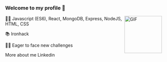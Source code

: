 ### Welcome to my profile 🙌

<img align="right" alt="GIF" height="120px" src="https://camo.githubusercontent.com/5fca3db52c463447c36cbf864b01eac247219e56ce24dc0169a66c62ae53a481/68747470733a2f2f6d656469612e67697068792e636f6d2f6d656469612f6475334a336358797a686a3735494f6776412f67697068792e676966" />
<p>👨‍💻 Javascript (ES6), React, MongoDB, Express, NodeJS, HTML, CSS</p>
<p>📚 Ironhack</p>
<p>🙋‍♀️ Eager to face new challenges</p>
More about me
Linkedin

[More about me]:https://www.inesdepalma.com
[Linkedin]:https://www.linkedin.com/in/ines-de-palma-masaveu
<!--
**Palmasa/Palmasa** is a ✨ _special_ ✨ repository because its `README.md` (this file) appears on your GitHub profile.

Here are some ideas to get you started:

- 🔭 I’m currently working on ...
- 🌱 I’m currently learning ...
- 👯 I’m looking to collaborate on ...
- 🤔 I’m looking for help with ...
- 💬 Ask me about ...
- 📫 How to reach me: ...
- 😄 Pronouns: ...
- ⚡ Fun fact: ...
-->
